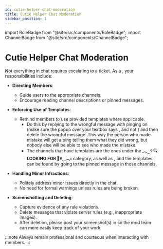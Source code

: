```yaml
---
id: cutie-helper-chat-moderation
title: Cutie Helper Chat Moderation
sidebar_position: 1
---
```


import RoleBadge from "@site/src/components/RoleBadge";
import ChannelBadge from "@site/src/components/ChannelBadge";

# Cutie Helper Chat Moderation

Not everything in chat requires escalating to a ticket. As a <RoleBadge role="Cutie Helper" badgeIcon="cutie_helper_role_icon.png" color="#38c8e8" />, your responsibilities include:

- **Directing Members**:

  - Guide users to the appropriate channels.
  - Encourage reading channel descriptions or pinned messages.

- **Enforcing Use of Templates**:

  - Remind members to use provided templates where applicable.
    - Do this by replying to the wrongful message with pinging on (make sure the popup over your textbox says <RoleBadge role=" ON" color="#3b82f6" />, and not <RoleBadge role=" OFF" color="#6b7280" />) and then delete the wrongful message. This way the person who made mistake will get a ping telling them what they did wrong, but nobody else will be able to see who made the mistake.
    - The channels that have templates are the ones under the **︵‿୨ 🔍 LOOKING FOR 🔎୧‿︵⋆** category, as well as <ChannelBadge label="📄𝘕𝘚𝘍𝘞-𝘉ios" link="https://discord.com/channels/734595073920204940/737074569319546921"/>, and the templates can be found by going to the pinned message in those channels.

- **Handling Minor Infractions**:

  - Politely address minor issues directly in the chat.
  - No need for formal warnings unless rules are being broken.

- **Screenshotting and Deleting**:

  - Capture evidence of any rule violations.
  - Delete messages that violate server rules (e.g., inappropriate images).
  - After deletion, please post your screenshot(s) in <ChannelBadge label="📗helper-chat" link="https://discord.com/channels/734595073920204940/1234567890123456789"/> so the mod team can more easily keep track of your work.

:::note
Always remain professional and courteous when interacting with members.
:::
